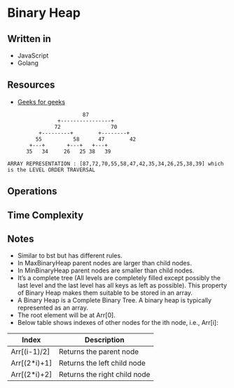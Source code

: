 # **Binary Heap**

## Written in
* JavaScript
* Golang

## Resources
* [Geeks for geeks](https://www.geeksforgeeks.org/binary-heap/) 

```
                        87
                +----------------+
               72                70
          +---------+        +--------+ 
         55          58      47        42
       +---+       +---+   +---+     
      35   34     26   25 38   39   

ARRAY REPRESENTATION : [87,72,70,55,58,47,42,35,34,26,25,38,39] which is the LEVEL ORDER TRAVERSAL
```

## Operations


## Time Complexity


## Notes
* Similar to bst but has different rules.
* In MaxBinaryHeap parent nodes are larger than child nodes.
* In MinBinaryHeap parent nodes are smaller than child nodes.
* It’s a complete tree (All levels are completely filled except possibly the last level and the last level has all keys as left as possible). This property of Binary Heap makes them suitable to be stored in an array.
* A Binary Heap is a Complete Binary Tree. A binary heap is typically represented as an array.
* The root element will be at Arr[0].
* Below table shows indexes of other nodes for the ith node, i.e., Arr[i]:

| Index        | Description                  |
| ------------ | ---------------------------- |
| Arr[(i-1)/2] | Returns the parent node      |
| Arr[(2*i)+1] | Returns the left child node  |
| Arr[(2*i)+2] | Returns the right child node |

